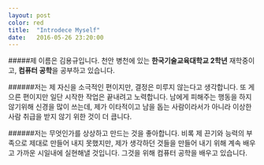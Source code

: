 ```yaml
---
layout: post
color: red
title:  "Introdece Myself"
date:   2016-05-26 23:20:00
---
```


#####제 이름은 김용규입니다.
천안 병천에 있는 **한국기술교육대학교 2학년** 재학중이고,
**컴퓨터 공학**을 공부하고 있습니다.

######저는 제 자신을 소극적인 편이지만, 결정은 미루지 않는다고 생각합니다.
또 게으른 편이지만 일단 시작한 작업은 끝내려고 노력합니다.
남에게 피해주는 행동을 하지 않기위해 신경을 많이 쓰는데,
제가 이타적이고 남을 돕는 사람이라서가 아니라 이상한 사람 취급을 받지 않기 위한 것이 더 큽니다.

######저는 무엇인가를 상상하고 만드는 것을 좋아합니다.
비록 제 끈기와 능력의 부족으로 제대로 만들어 내지 못했지만,
제가 생각하던 것들을 만들어 내기 위해 계속 배우고 가까운 시일내에 실현해낼 것입니다.
그것을 위해 컴퓨터 공학을 배우고 있습니다.




